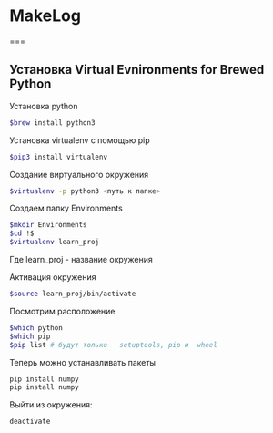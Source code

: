 
# MakeLog

===

## Установка Virtual Evnironments for Brewed Python

 Установка python

```bash
$brew install python3
```

Установка virtualenv с помощью pip

```bash
$pip3 install virtualenv
```

Создание виртуального окружения

```bash
$virtualenv -p python3 <путь к папке>
```

Создаем папку Environments

```bash
$mkdir Environments
$cd !$
$virtualenv learn_proj
```

Где learn_proj - название окружения

Активация окружения

```bash
$source learn_proj/bin/activate
```

Посмотрим расположение

```bash
$which python
$which pip
$pip list # будут только   setuptools, pip и  wheel
```

Теперь можно устанавливать пакеты

```bash 
pip install numpy
pip install numpy
```

Выйти из окружения:

```bash
deactivate
```